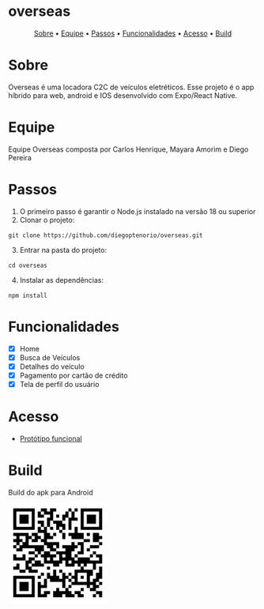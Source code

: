 # overseas

<p align="center">
 <a href="#sobre">Sobre</a> •
 <a href="#equipe">Equipe</a> •
 <a href="#passos">Passos</a> • 
 <a href="#funcionalidades">Funcionalidades</a> • 
 <a href="#acesso">Acesso</a> • 
 <a href="#build">Build</a> 
</p>

# Sobre
Overseas é uma locadora C2C de veículos eletréticos. Esse projeto é o app híbrido para web, android e IOS desenvolvido com Expo/React Native.

# Equipe
Equipe Overseas composta por Carlos Henrique, Mayara Amorim e Diego Pereira

# Passos
1. O primeiro passo é garantir o Node.js instalado na versão 18 ou superior
2. Clonar o projeto:
```
git clone https://github.com/diegoptenorio/overseas.git
```
3. Entrar na pasta do projeto:
```
cd overseas
```
4. Instalar as dependências:
```
npm install
```

# Funcionalidades

- [x] Home
- [x] Busca de Veículos
- [x] Detalhes do veículo
- [x] Pagamento por cartão de crédito
- [x] Tela de perfil do usuário

# Acesso

- <a href="https://www.figma.com/proto/LtNY8JbNl5OQzKc8FqUCdB/Startup-One?type=design&node-id=1-158&scaling=min-zoom&page-id=0%3A1&starting-point-node-id=1%3A158" target="_blank">Protótipo funcional</a>

# Build

Build do apk para Android

 <img src="./assets/build.png" width="200px;" alt=""/>